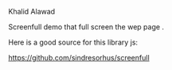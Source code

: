 Khalid Alawad

Screenfull demo that full screen the wep page .

Here is a good source for this library js:

https://github.com/sindresorhus/screenfull
